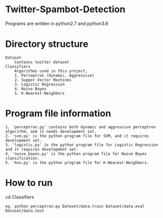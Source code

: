 # Twitter-Spambot-Detection
Programs are written in python2.7 and python3.6

Directory structure 
===================
```
Dataset
    Contains twitter dataset
Classifiers
    Algorithms used in this project,
    1. Perceptron (Dynamic, Aggressive)
    2. Supper Vector Machines
    3. Logistic Regression
    4. Naive Bayes
    5. K-Nearest-Neighbors
```
Program file information
====================
```
1. 'perceptron.py' contains both dynamic and aggressive perceptron algorithm, and it needs development set.
2. 'svm.py' is the python program file for SVM, and it requires development set.
3. 'logistic.py' is the python program file for Logistic Regression and it requires development set.
4. 'naive_bayes.py' is the python program file for Naive Bayes classification.
5. 'knn.py' is the python program file for K-Nearest-Neighbors.
```
How to run
=====
cd Classifiers
```
eg. python perceptron.py Dataset/data.train Dataset/data.eval Dataset/data.test
```
